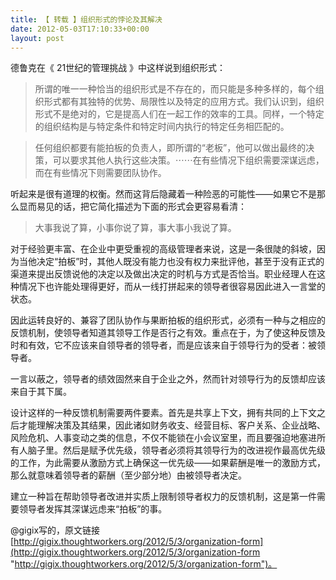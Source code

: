 ```yaml
---
title: 【 转载 】组织形式的悖论及其解决
date: 2012-05-03T17:10:33+00:00
layout: post
---
```

德鲁克在《 21世纪的管理挑战 》中这样说到组织形式：

> 所谓的唯一一种恰当的组织形式是不存在的，而只能是多种多样的，每个组织形式都有其独特的优势、局限性以及特定的应用方式。我们认识到，组织形式不是绝对的，它是提高人们在一起工作的效率的工具。同样，一个特定的组织结构是与特定条件和特定时间内执行的特定任务相匹配的。
      
> 任何组织都要有能拍板的负责人，即所谓的“老板”，他可以做出最终的决策，可以要求其他人执行这些决策。⋯⋯在有些情况下组织需要深谋远虑，而在有些情况下则需要团队协作。 

听起来是很有道理的权衡。然而这背后隐藏着一种险恶的可能性——如果它不是那么显而易见的话，把它简化描述为下面的形式会更容易看清：

> 大事我说了算，小事你说了算，事大事小我说了算。 

对于经验更丰富、在企业中更受重视的高级管理者来说，这是一条很陡的斜坡，因为当他决定“拍板”时，其他人既没有能力也没有权力来批评他，甚至于没有正式的渠道来提出反馈说他的决定以及做出决定的时机与方式是否恰当。职业经理人在这种情况下也许能处理得更好，而从一线打拼起来的领导者很容易因此进入一言堂的状态。

因此运转良好的、兼容了团队协作与果断拍板的组织形式，必须有一种与之相应的反馈机制，使领导者知道其领导工作是否行之有效。重点在于，为了使这种反馈及时和有效，它不应该来自领导者的领导者，而是应该来自于领导行为的受者：被领导者。

一言以蔽之，领导者的绩效固然来自于企业之外，然而针对领导行为的反馈却应该来自于其下属。

设计这样的一种反馈机制需要两件要素。首先是共享上下文，拥有共同的上下文之后才能理解决策及其结果，因此诸如财务收支、经营目标、客户关系、企业战略、风险危机、人事变动之类的信息，不仅不能锁在小会议室里，而且要强迫地塞进所有人脑子里。然后是赋予优先级，领导者必须将其领导行为的改进视作最高优先级的工作，为此需要从激励方式上确保这一优先级——如果薪酬是唯一的激励方式，那么就意味着领导者的薪酬（至少部分地）由被领导者决定。

建立一种旨在帮助领导者改进并实质上限制领导者权力的反馈机制，这是第一件需要领导者发挥其深谋远虑来“拍板”的事。

@gigix写的，原文链接[http://gigix.thoughtworkers.org/2012/5/3/organization-form](http://gigix.thoughtworkers.org/2012/5/3/organization-form "http://gigix.thoughtworkers.org/2012/5/3/organization-form")。

